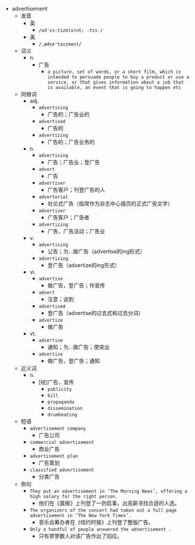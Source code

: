 - advertisement
  - 发音
    - 英
      - `/əd'vɜːtɪzm(ə)nt; -tɪs-/`
    - 美
      - `/,ædvɚ'taɪzmənt/`
  - 词义
    - n.
      - 广告
        - `a picture, set of words, or a short film, which is intended to persuade people to buy a product or use a service, or that gives information about a job that is available, an event that is going to happen etc`
  - 同根词
    - adj.
      - `advertising`
        - 广告的；广告业的
      - `advertised`
        - 广告的
      - `advertizing`
        - 广告的；广告业务的
    - n.
      - `advertising`
        - 广告；广告业；登广告
      - `advert`
        - 广告
      - `advertiser`
        - 广告客户；刊登广告的人
      - `advertorial`
        - 社论式广告（指常作为杂志中心插页的正式广告文字）
      - `advertizer`
        - 广告客户；广告者
      - `advertizing`
        - 广告，广告活动；广告业
    - v.
      - `advertising`
        - 公告；为…做广告（advertise的ing形式）
      - `advertizing`
        - 登广告（advertize的ing形式）
    - vi.
      - `advertise`
        - 做广告，登广告；作宣传
      - `advert`
        - 注意；谈到
      - `advertised`
        - 登广告（advertise的过去式和过去分词）
      - `advertize`
        - 做广告
    - vt.
      - `advertise`
        - 通知；为…做广告；使突出
      - `advertize`
        - 做广告，登广告；通知
  - 近义词
    - n.
      - [经]广告，宣传
        - `publicity`
        - `bill`
        - `propaganda`
        - `dissemination`
        - `drumbeating`
  - 短语
    - `advertisement company`
      - 广告公司 
    - `commercial advertisement`
      - 商业广告 
    - `advertisement plan`
      - 广告策划 
    - `classified advertisement`
      - 分类广告 
  - 例句
    - `They put an advertisement in ‘The Morning News’, offering a high salary for the right person.`
      - 他们在《晨报》上刊登了一则启事，出高薪寻找合适的人选。
    - `The organizers of the concert had taken out a full page advertisement in ‘The New York Times’.`
      - 音乐会筹办者在《纽约时报》上刊登了整版广告。
    - `Only a handful of people answered the advertisement .`
      - 只有寥寥数人对该广告作出了回应。

